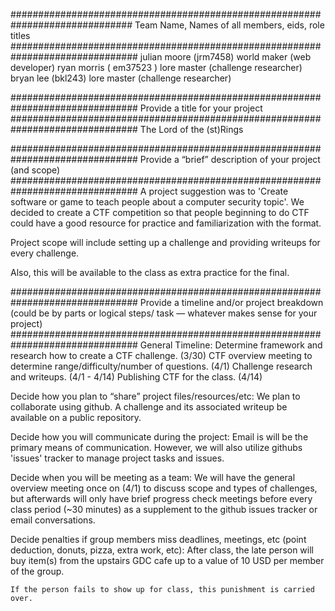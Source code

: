 ##############################################################################
Team Name, Names of all members, eids, role titles
###############################################################################
  julian moore (jrm7458) world maker (web developer)
  ryan morris ( em37523 ) lore master (challenge researcher)
  bryan lee (bkl243) lore master (challenge researcher)

###############################################################################
Provide a title for your project
###############################################################################
  The Lord of the (st)Rings

###############################################################################
Provide a “brief” description of your project (and scope)
###############################################################################
  A project suggestion was to 'Create software or game to teach people about a 
  computer security topic'. We decided to create a CTF competition so that
  people beginning to do CTF could have a good resource for practice and
  familiarization with the format.

  Project scope will include setting up a challenge and providing writeups
  for every challenge.

  Also, this will be available to the class as extra practice for the final.

###############################################################################
Provide a timeline and/or project breakdown (could be by parts or logical steps/
task — whatever makes sense for your project)
###############################################################################
  General Timeline:
    Determine framework and research how to create a CTF challenge. (3/30)
    CTF overview meeting to determine range/difficulty/number of questions. (4/1)
    Challenge research and writeups. (4/1 - 4/14)
    Publishing CTF for the class. (4/14)

  Decide how you plan to “share” project files/resources/etc:
    We plan to collaborate using github. A challenge and its associated writeup
    be available on a public repository.

  Decide how you will communicate during the project:
    Email is will be the primary means of communication. However, we will also
    utilize githubs 'issues' tracker to manage project tasks and issues.

  Decide when you will be meeting as a team:
    We will have the general overview meeting once on (4/1) to discuss scope
    and types of challenges, but afterwards will only have brief progress check 
    meetings before every class period (~30 minutes) as a supplement to the 
    github issues tracker or email conversations.
    
  Decide penalties if group members miss deadlines, meetings, etc (point 
      deduction, donuts, pizza, extra work, etc):
    After class, the late person will buy item(s) from the upstairs GDC cafe up
    to a value of 10 USD per member of the group.
  
    If the person fails to show up for class, this punishment is carried over.

